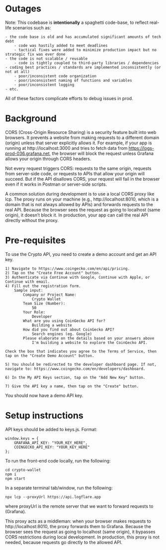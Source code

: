 # Outages

Note: This codebase is <b>intentionally</b> a spaghetti code-base, to reflect real-life scenarios such as:

    - the code base is old and has accumulated significant amounts of tech debt
    	- code was hastily added to meet deadlines
    	- tactical fixes were added to minimize production impact but no strategic fix was ever done
    - the code is not scalable / reusable
    	- code is tightly coupled to third-party libraries / dependencies
    - coding best practices / standards are implemented inconsistently (or not at all)
    	- poor/inconsistent code organization
    	- poor/inconsistent naming of functions and variables
    	- poor/inconsistent logging
    - etc.

All of these factors complicate efforts to debug issues in prod.

# Background

CORS (Cross-Origin Resource Sharing) is a security feature built into web browsers. It prevents a website from making requests to a different domain (origin) unless that server explicitly allows it. For example, if your app is running at http://localhost:3000 and tries to fetch data from https://logs-prod-036.grafana.net, the browser will block the request unless Grafana allows your origin through CORS headers.

Not every request triggers CORS: requests to the same origin, requests from server-side code, or requests to APIs that allow your origin will succeed. But if the API disallows CORS, your request will fail in the browser even if it works in Postman or server-side scripts.

A common solution during development is to use a local CORS proxy like lcp. The proxy runs on your machine (e.g., http://localhost:8010, which is a domain that is not always allowed by APIs) and forwards requests to the real API. Because the browser sees the request as going to localhost (same origin), it doesn’t block it. In production, your app can call the real API directly without the proxy.

# Pre-requisites

To use the Crypto API, you need to create a demo account and get an API key.

    1) Navigate to https://www.coingecko.com/en/api/pricing.
    2) Tap on the "Create Free Account" button.
    3) Authenticate via Continue with Google, Continue with Apple, or Continue with email.
    4) Fill out the registration form.
    	Sample input:
    		Company or Project Name:
    			Crypto Wallet
    		Team Size (Number):
    			50
    		Your Role:
    			Developer
    		What are you using CoinGecko API for?
    			Building a website
    		How did you find out about CoinGecko API?
    			Search engines (eg. Google)
    		Please elaborate on the details based on your answers above
    			I'm building a website to explore the CoinGecko API.

    Check the box that indicates you agree to the Terms of Service, then tap on the "Create Demo Account" button.

    5) You should be redirected to the developer dashboard page. If not, navigate to: https://www.coingecko.com/en/developers/dashboard.

    6) In the My API Keys section, tap on the "Add New Key" button.

    7) Give the API key a name, then tap on the "Create" button.

You should now have a demo API key.

# Setup instructions

API keys should be added to keys.js. Format:

    window.keys = {
    	GRAFANA_API_KEY: "YOUR_KEY_HERE",
    	COINGECKO_API_KEY: "YOUR_KEY_HERE"
    };

To run the front-end code locally, run the following:

    cd crypto-wallet
    npm i
    npm start

In a separate terminal tab/window, run the following:

    npx lcp --proxyUrl https://api.logflare.app

where proxyUrl is the remote server that we want to forward requests to (Grafana).

This proxy acts as a middleman: when your browser makes requests to http://localhost:8010, the proxy forwards them to Grafana. Because the browser sees the request as going to localhost (same origin), it bypasses CORS restrictions during local development. In production, this proxy is not needed, because requests go directly to the allowed API.
